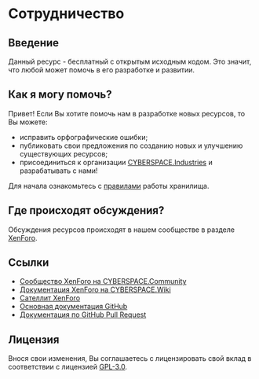 # Сотрудничество

## Введение

Данный ресурс - бесплатный с открытым исходным кодом. Это значит, что любой может помочь в его разработке и развитии.

## Как я могу помочь?

Привет! Если Вы хотите помочь нам в разработке новых ресурсов, то Вы можете:

- исправить орфографические ошибки;
- публиковать свои предложения по созданию новых и улучшению существующих ресурсов;
- присоединиться к организации [CYBERSPACE.Industries](http://cyberspace.industries/) и разрабатывать с нами!

Для начала ознакомьтесь с [правилами](//github.com/cbrspc/INFO.ReadMe) работы хранилища.

## Где происходят обсуждения?

Обсуждения ресурсов происходят в нашем сообществе в разделе [XenForo](http://cyberspace.community/forums/30/).

## Ссылки

- [Сообщество XenForo на CYBERSPACE.Community](http://cyberspace.community/forums/30/)
- [Документация XenForo на CYBERSPACE.Wiki](http://xenforo.cyberspace.wiki/)
- [Сателлит XenForo](http://xenforo.help/)
- [Основная документация GitHub](//help.github.com/)
- [Документация по GitHub Pull Request](//help.github.com/articles/using-pull-requests/)

## Лицензия

Внося свои изменения, Вы соглашаетесь с лицензировать свой вклад в соответствии с лицензией [GPL-3.0](LICENSE).
